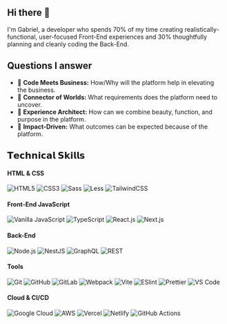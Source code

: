 ## Hi there 👋

I'm Gabriel, a developer who spends 70% of my time creating realistically-functional, user-focused Front-End experiences and 30% thoughtfully planning and cleanly coding the Back-End.

## Questions I answer

- 🔄 **Code Meets Business:** How/Why will the platform help in elevating the business.
- 🧩 **Connector of Worlds:** What requirements does the platform need to uncover.
- 🎨 **Experience Architect:** How can we combine beauty, function, and purpose in the platform.
- 🚀 **Impact-Driven:** What outcomes can be expected because of the platform.

## 𝗧𝗲𝗰𝗵𝗻𝗶𝗰𝗮𝗹 𝗦𝗸𝗶𝗹𝗹𝘀

#### HTML & CSS

![HTML5](https://img.shields.io/badge/-HTML5-%23E44D27?style=flat-square&logo=html5&logoColor=ffffff)
![CSS3](https://img.shields.io/badge/-CSS3-%231572B6?style=flat-square&logo=css3)
![Sass](https://img.shields.io/badge/-Sass-%23CC6699?style=flat-square&logo=sass&logoColor=ffffff)
![Less](https://img.shields.io/badge/-Less-%231d365d?style=flat-square&logo=less&logoColor=ffffff)
![TailwindCSS](https://img.shields.io/badge/-TailwindCSS-%231a202c?style=flat-square&logo=tailwind-css)

#### Front-End JavaScript

![Vanilla JavaScript](https://img.shields.io/badge/-JavaScript-%23F7DF1C?style=flat-square&logo=javascript&logoColor=000000&labelColor=%23F7DF1C&color=%23FFCE5A)
![TypeScript](https://img.shields.io/badge/-TypeScript-007ACC?style=flat-square&logo=typescript&logoColor=white)
![React.js](https://img.shields.io/badge/-React.js-%23282C34?style=flat-square&logo=react)
![Next.js](https://img.shields.io/badge/-Next.js-%23000000?style=flat-square&logo=nextdotjs)

#### Back-End

![Node.js](https://img.shields.io/badge/-Node.js-339933?style=flat-square&logo=node.js&logoColor=white)
![NestJS](https://img.shields.io/badge/-NestJS-E0234E?style=flat-square&logo=nestjs&logoColor=white)
![GraphQL](https://img.shields.io/badge/-GraphQL-E10098?style=flat-square&logo=graphql&logoColor=white)
![REST](https://img.shields.io/badge/-REST-02569B?style=flat-square&logo=rest&logoColor=white)

#### Tools

![Git](https://img.shields.io/badge/-Git-%23F05032?style=flat-square&logo=git&logoColor=%23ffffff)
![GitHub](https://img.shields.io/badge/-GitHub-181717?style=flat-square&logo=github)
![GitLab](https://img.shields.io/badge/-GitLab-FCA121?style=flat-square&logo=gitlab)
![Webpack](https://img.shields.io/badge/-Webpack-%232C3A42?style=flat-square&logo=webpack)
![Vite](https://img.shields.io/badge/-Vite-%23646CFF?style=flat-square&logo=vite&logoColor=ffffff)
![ESlint](https://img.shields.io/badge/-ESLint-%234B32C3?style=flat-square&logo=eslint)
![Prettier](https://img.shields.io/badge/-Prettier-%23F7B93E?style=flat-square&logo=prettier&logoColor=ffffff)
![VS Code](https://img.shields.io/badge/-VSCode-%23007ACC?style=flat-square&logo=visual-studio-code)

#### Cloud & CI/CD

![Google Cloud](https://img.shields.io/badge/-Google%20Cloud-4285F4?style=flat-square&logo=google-cloud&logoColor=white)
![AWS](https://img.shields.io/badge/-AWS-232F3E?style=flat-square&logo=amazonaws&logoColor=ffffff)
![Vercel](https://img.shields.io/badge/-Vercel-%23ffffff?style=flat-square&logo=vercel&logoColor=000000)
![Netlify](https://img.shields.io/badge/-Netlify-%2300C7B7?style=flat-square&logo=netlify&logoColor=ffffff)
![GitHub Actions](https://img.shields.io/badge/-GitHub%20Actions-2088FF?style=flat-square&logo=github-actions&logoColor=ffffff)
